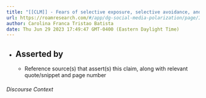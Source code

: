 ```yaml
---
title: "[[CLM]] - Fears of selective exposure, selective avoidance, and polarization infecting the democratic process appear overblown."
url: https://roamresearch.com/#/app/dg-social-media-polarization/page/IKOev3jd5
author: Carolina Franca Tristao Batista
date: Thu Jun 29 2023 17:49:47 GMT-0400 (Eastern Daylight Time)
---
```


- ## Asserted by
    - Reference source(s) that assert(s) this claim, along with relevant quote/snippet and page number

###### Discourse Context



